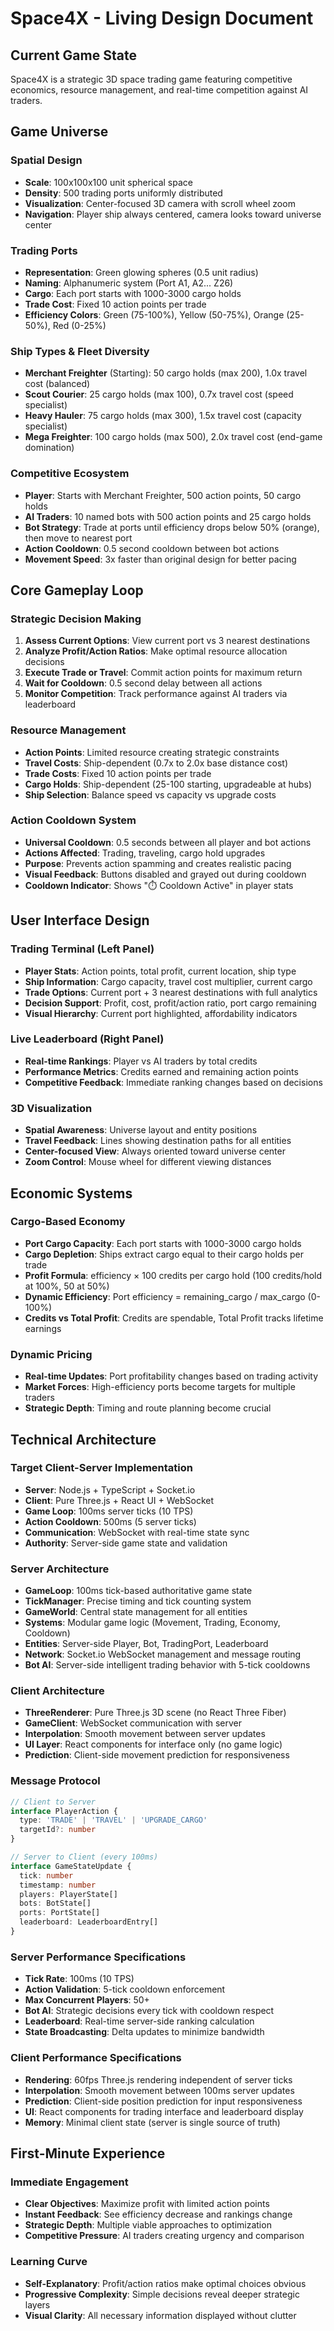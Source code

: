 # Space4X - Living Design Document

## Current Game State

Space4X is a strategic 3D space trading game featuring competitive economics, resource management, and real-time competition against AI traders.

## Game Universe

### Spatial Design
- **Scale**: 100x100x100 unit spherical space
- **Density**: 500 trading ports uniformly distributed
- **Visualization**: Center-focused 3D camera with scroll wheel zoom
- **Navigation**: Player ship always centered, camera looks toward universe center

### Trading Ports
- **Representation**: Green glowing spheres (0.5 unit radius)
- **Naming**: Alphanumeric system (Port A1, A2... Z26)
- **Cargo**: Each port starts with 1000-3000 cargo holds
- **Trade Cost**: Fixed 10 action points per trade
- **Efficiency Colors**: Green (75-100%), Yellow (50-75%), Orange (25-50%), Red (0-25%)

### Ship Types & Fleet Diversity
- **Merchant Freighter** (Starting): 50 cargo holds (max 200), 1.0x travel cost (balanced)
- **Scout Courier**: 25 cargo holds (max 100), 0.7x travel cost (speed specialist)
- **Heavy Hauler**: 75 cargo holds (max 300), 1.5x travel cost (capacity specialist)
- **Mega Freighter**: 100 cargo holds (max 500), 2.0x travel cost (end-game domination)

### Competitive Ecosystem
- **Player**: Starts with Merchant Freighter, 500 action points, 50 cargo holds
- **AI Traders**: 10 named bots with 500 action points and 25 cargo holds
- **Bot Strategy**: Trade at ports until efficiency drops below 50% (orange), then move to nearest port
- **Action Cooldown**: 0.5 second cooldown between bot actions
- **Movement Speed**: 3x faster than original design for better pacing

## Core Gameplay Loop

### Strategic Decision Making
1. **Assess Current Options**: View current port vs 3 nearest destinations
2. **Analyze Profit/Action Ratios**: Make optimal resource allocation decisions
3. **Execute Trade or Travel**: Commit action points for maximum return
4. **Wait for Cooldown**: 0.5 second delay between all actions
5. **Monitor Competition**: Track performance against AI traders via leaderboard

### Resource Management
- **Action Points**: Limited resource creating strategic constraints
- **Travel Costs**: Ship-dependent (0.7x to 2.0x base distance cost)
- **Trade Costs**: Fixed 10 action points per trade
- **Cargo Holds**: Ship-dependent (25-100 starting, upgradeable at hubs)
- **Ship Selection**: Balance speed vs capacity vs upgrade costs

### Action Cooldown System
- **Universal Cooldown**: 0.5 seconds between all player and bot actions
- **Actions Affected**: Trading, traveling, cargo hold upgrades
- **Purpose**: Prevents action spamming and creates realistic pacing
- **Visual Feedback**: Buttons disabled and grayed out during cooldown
- **Cooldown Indicator**: Shows "⏱️ Cooldown Active" in player stats

## User Interface Design

### Trading Terminal (Left Panel)
- **Player Stats**: Action points, total profit, current location, ship type
- **Ship Information**: Cargo capacity, travel cost multiplier, current cargo
- **Trade Options**: Current port + 3 nearest destinations with full analytics
- **Decision Support**: Profit, cost, profit/action ratio, port cargo remaining
- **Visual Hierarchy**: Current port highlighted, affordability indicators

### Live Leaderboard (Right Panel)
- **Real-time Rankings**: Player vs AI traders by total credits
- **Performance Metrics**: Credits earned and remaining action points
- **Competitive Feedback**: Immediate ranking changes based on decisions

### 3D Visualization
- **Spatial Awareness**: Universe layout and entity positions
- **Travel Feedback**: Lines showing destination paths for all entities
- **Center-focused View**: Always oriented toward universe center
- **Zoom Control**: Mouse wheel for different viewing distances

## Economic Systems

### Cargo-Based Economy
- **Port Cargo Capacity**: Each port starts with 1000-3000 cargo holds
- **Cargo Depletion**: Ships extract cargo equal to their cargo holds per trade
- **Profit Formula**: efficiency × 100 credits per cargo hold (100 credits/hold at 100%, 50 at 50%)
- **Dynamic Efficiency**: Port efficiency = remaining_cargo / max_cargo (0-100%)
- **Credits vs Total Profit**: Credits are spendable, Total Profit tracks lifetime earnings

### Dynamic Pricing
- **Real-time Updates**: Port profitability changes based on trading activity
- **Market Forces**: High-efficiency ports become targets for multiple traders
- **Strategic Depth**: Timing and route planning become crucial

## Technical Architecture

### Target Client-Server Implementation
- **Server**: Node.js + TypeScript + Socket.io
- **Client**: Pure Three.js + React UI + WebSocket
- **Game Loop**: 100ms server ticks (10 TPS)
- **Action Cooldown**: 500ms (5 server ticks)
- **Communication**: WebSocket with real-time state sync
- **Authority**: Server-side game state and validation

### Server Architecture
- **GameLoop**: 100ms tick-based authoritative game state
- **TickManager**: Precise timing and tick counting system
- **GameWorld**: Central state management for all entities
- **Systems**: Modular game logic (Movement, Trading, Economy, Cooldown)
- **Entities**: Server-side Player, Bot, TradingPort, Leaderboard
- **Network**: Socket.io WebSocket management and message routing
- **Bot AI**: Server-side intelligent trading behavior with 5-tick cooldowns

### Client Architecture
- **ThreeRenderer**: Pure Three.js 3D scene (no React Three Fiber)
- **GameClient**: WebSocket communication with server
- **Interpolation**: Smooth movement between server updates
- **UI Layer**: React components for interface only (no game logic)
- **Prediction**: Client-side movement prediction for responsiveness

### Message Protocol
```typescript
// Client to Server
interface PlayerAction {
  type: 'TRADE' | 'TRAVEL' | 'UPGRADE_CARGO'
  targetId?: number
}

// Server to Client (every 100ms)
interface GameStateUpdate {
  tick: number
  timestamp: number
  players: PlayerState[]
  bots: BotState[]
  ports: PortState[]
  leaderboard: LeaderboardEntry[]
}
```

### Server Performance Specifications
- **Tick Rate**: 100ms (10 TPS)
- **Action Validation**: 5-tick cooldown enforcement
- **Max Concurrent Players**: 50+
- **Bot AI**: Strategic decisions every tick with cooldown respect
- **Leaderboard**: Real-time server-side ranking calculation
- **State Broadcasting**: Delta updates to minimize bandwidth

### Client Performance Specifications
- **Rendering**: 60fps Three.js rendering independent of server ticks
- **Interpolation**: Smooth movement between 100ms server updates
- **Prediction**: Client-side position prediction for input responsiveness
- **UI**: React components for trading interface and leaderboard display
- **Memory**: Minimal client state (server is single source of truth)

## First-Minute Experience

### Immediate Engagement
- **Clear Objectives**: Maximize profit with limited action points
- **Instant Feedback**: See efficiency decrease and rankings change
- **Strategic Depth**: Multiple viable approaches to optimization
- **Competitive Pressure**: AI traders creating urgency and comparison

### Learning Curve
- **Self-Explanatory**: Profit/action ratios make optimal choices obvious
- **Progressive Complexity**: Simple decisions reveal deeper strategic layers
- **Visual Clarity**: All necessary information displayed without clutter